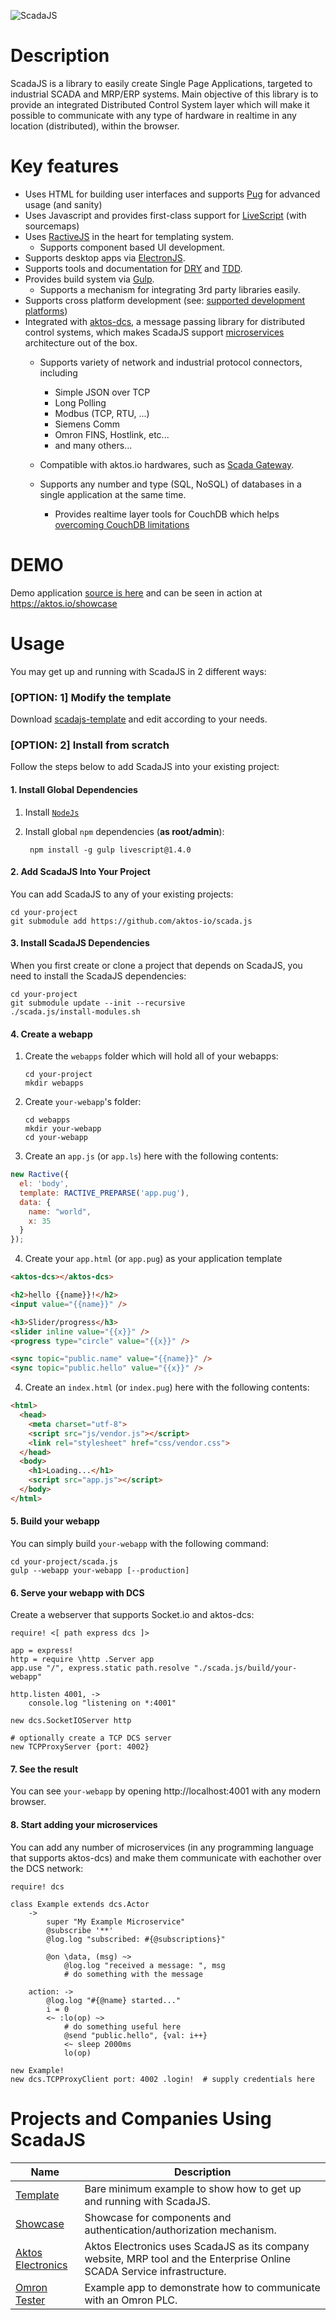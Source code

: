![ScadaJS](https://cdn.rawgit.com/aktos-io/scada.js/master/assets/scadajs-logo-long.svg)

# Description

ScadaJS is a library to easily create Single Page Applications, targeted to industrial SCADA and MRP/ERP systems. Main objective of this library is to provide an integrated Distributed Control System layer which will make it possible to communicate with any type of hardware in realtime in any location (distributed), within the browser.

# Key features

* Uses HTML for building user interfaces and supports [Pug](https://pugjs.org) for advanced usage (and sanity)
* Uses Javascript and provides first-class support for [LiveScript](http://livescript.net) (with sourcemaps)
* Uses [RactiveJS](http://www.ractivejs.org/) in the heart for templating system.
  * Supports component based UI development.
* Supports desktop apps via [ElectronJS](http://electron.atom.io/).
* Supports tools and documentation for [DRY](https://en.wikipedia.org/wiki/Don't_repeat_yourself) and [TDD](https://en.wikipedia.org/wiki/Test-driven_development).
* Provides build system via [Gulp](http://gulpjs.com).
  * Supports a mechanism for integrating 3rd party libraries easily.
* Supports cross platform development (see: [supported development platforms](./doc/supported-development-platforms.md))
* Integrated with [aktos-dcs](https://github.com/aktos-io/aktos-dcs), a message passing library for distributed control systems, which makes ScadaJS support [microservices](https://en.wikipedia.org/wiki/Microservices) architecture out of the box.
   * Supports variety of network and industrial protocol connectors, including
     * Simple JSON over TCP
     * Long Polling
     * Modbus (TCP, RTU, ...)
     * Siemens Comm
     * Omron FINS, Hostlink, etc...
     * and many others...

   * Compatible with aktos.io hardwares, such as [Scada Gateway](https://aktos.io/scada/pdf).
   * Supports any number and type (SQL, NoSQL) of databases in a single application at the same time.
     * Provides realtime layer tools for CouchDB which helps [overcoming CouchDB limitations](https://github.com/aktos-io/aktos-dcs-node/tree/master/src/couch-dcs)

# DEMO

Demo application [source is here](https://github.com/aktos-io/scadajs-showcase) and can be seen in action at https://aktos.io/showcase

# Usage

You may get up and running with ScadaJS in 2 different ways:

### [OPTION: 1] Modify the template

Download [scadajs-template](https://github.com/aktos-io/scadajs-template) and edit according to your needs.

### [OPTION: 2] Install from scratch

Follow the steps below to add ScadaJS into your existing project:

#### 1. Install Global Dependencies

1. Install [`NodeJs`](https://nodejs.org)
2. Install global `npm` dependencies (**as root/admin**):

        npm install -g gulp livescript@1.4.0

#### 2. Add ScadaJS Into Your Project

You can add ScadaJS to any of your existing projects:

    cd your-project
    git submodule add https://github.com/aktos-io/scada.js

#### 3. Install ScadaJS Dependencies

When you first create or clone a project that depends on ScadaJS, you need to install the ScadaJS dependencies:

    cd your-project
    git submodule update --init --recursive
    ./scada.js/install-modules.sh

#### 4. Create a webapp

1. Create the `webapps` folder which will hold all of your webapps:

       cd your-project
       mkdir webapps

2. Create `your-webapp`'s folder:

       cd webapps
       mkdir your-webapp
       cd your-webapp

3. Create an `app.js` (or `app.ls`) here with the following contents:

```js
new Ractive({
  el: 'body',
  template: RACTIVE_PREPARSE('app.pug'),
  data: {
    name: "world",
    x: 35
  }
});
```

4. Create your `app.html` (or `app.pug`) as your application template

```html
<aktos-dcs></aktos-dcs>

<h2>hello {{name}}!</h2>
<input value="{{name}}" />

<h3>Slider/progress</h3>
<slider inline value="{{x}}" />
<progress type="circle" value="{{x}}" />

<sync topic="public.name" value="{{name}}" />
<sync topic="public.hello" value="{{x}}" />
```

4. Create an `index.html` (or `index.pug`) here with the following contents:

```html
<html>
  <head>
    <meta charset="utf-8">
    <script src="js/vendor.js"></script>
    <link rel="stylesheet" href="css/vendor.css">
  </head>
  <body>
    <h1>Loading...</h1>
    <script src="app.js"></script>
  </body>
</html>
```

#### 5. Build your webapp

You can simply build `your-webapp` with the following command:

    cd your-project/scada.js
    gulp --webapp your-webapp [--production]
    
    
#### 6. Serve your webapp with DCS

Create a webserver that supports Socket.io and aktos-dcs:

```ls
require! <[ path express dcs ]>

app = express!
http = require \http .Server app
app.use "/", express.static path.resolve "./scada.js/build/your-webapp"

http.listen 4001, ->
    console.log "listening on *:4001"

new dcs.SocketIOServer http

# optionally create a TCP DCS server
new TCPProxyServer {port: 4002}
 ```
 

#### 7. See the result

You can see `your-webapp` by opening http://localhost:4001 with any modern browser.

#### 8. Start adding your microservices

You can add any number of microservices (in any programming language that supports aktos-dcs) and make them communicate with eachother over the DCS network:

```ls
require! dcs

class Example extends dcs.Actor
    ->
        super "My Example Microservice"
        @subscribe '**'
        @log.log "subscribed: #{@subscriptions}"

        @on \data, (msg) ~>
            @log.log "received a message: ", msg
            # do something with the message
            
    action: ->
        @log.log "#{@name} started..."
        i = 0
        <~ :lo(op) ~> 
            # do something useful here  
            @send "public.hello", {val: i++}
            <~ sleep 2000ms
            lo(op)

new Example!
new dcs.TCPProxyClient port: 4002 .login!  # supply credentials here
```

# Projects and Companies Using ScadaJS

| Name | Description |
| ---- | ----- |
| [Template](https://github.com/aktos-io/scadajs-template) | Bare minimum example to show how to get up and running with ScadaJS. |
| [Showcase](https://github.com/aktos-io/scadajs-showcase) | Showcase for components and authentication/authorization mechanism.|
| [Aktos Electronics](https://aktos.io) | Aktos Electronics uses ScadaJS as its company website, MRP tool and the Enterprise Online SCADA Service infrastructure. |
| [Omron Tester](https://github.com/aktos-io/omron-tester) | Example app to demonstrate how to communicate with an Omron PLC. |
